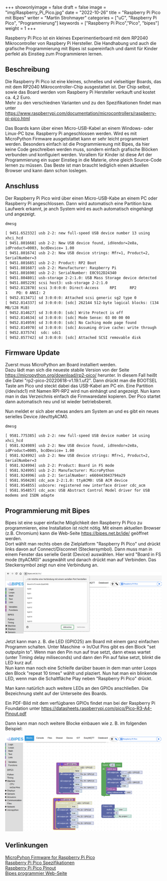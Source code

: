 ﻿+++
showonlyimage = false
draft = false
image = "img/Raspberry_Pi_Pico.jpg"
date = "2022-10-26"
title = "Raspberry Pi Pico mit Bipes"
writer = "Martin Strohmayer"
categories = ["uC", "Raspberry Pi Pico", "Programmierung"]
keywords = ["Raspberry Pi Pico","Pico", "bipes"]
weight = 1
+++

Raspberry Pi Pico ist ein kleines Experimentierboard mit dem RP2040 Mikrocontroller von Raspbery Pi Hersteller. Die Handhabung und auch die grafische Programmierung mit Bipes ist supereinfach und damit für Kinder perfekt als Einstieg zum Programmieren lernen.
<!--more-->

## Beschreibung ##


Die Raspberry Pi Pico ist eine kleines, schnelles und vielseitiger Boards, das mit dem RP2040 Mikrocontroller-Chip ausgestattet ist. Der Chip selbst, sowie das Board werden vom Raspberry Pi Hersteller verkauft und kostet ca. 4,2 Euro.  
Mehr zu den verschiednen Varianten und zu den Spezifikationen findet man unter https://www.raspberrypi.com/documentation/microcontrollers/raspberry-pi-pico.html 

Das Boards kann über einen Micro-USB-Kabel an einem Windows- oder Linux-PC bzw. Raspberry Pi angeschlossen werden. Wird es mit MicroPython Firmware ausgetstattet kann er sehr leicht programmiert werden. Besonders einfach ist die Programmiereung mit Bipes, da hier keine Code geschreiben werden muss, sondern einfach grafische Blöcken verbunden und konfiguiert werden. Vorallem für Kinder ist diese Art der Programmierung ein super Einstieg in die Materie, ohne gleich Source-Code lernen zu müssen. Das Beste ist man braucht lediglich einen aktuellen Browser und kann dann schon loslegen.  
 

## Anschluss ##

Der Raspberry Pi Pico wird über einen Micro-USB-Kabe an einem PC oder Raspberry Pi angeschlossen. Dann wird automatisch eine Partition bzw. Laufwerk erkannt, je anch System wird es auch automatisch eingehängt und angezeigt. 

```
dmesg
```

```
[ 9451.652332] usb 2-2: new full-speed USB device number 13 using xhci_hcd
[ 9451.801668] usb 2-2: New USB device found, idVendor=2e8a, idProduct=0003, bcdDevice= 1.00
[ 9451.801674] usb 2-2: New USB device strings: Mfr=1, Product=2, SerialNumber=3
[ 9451.801685] usb 2-2: Product: RP2 Boot
[ 9451.801687] usb 2-2: Manufacturer: Raspberry Pi
[ 9451.801690] usb 2-2: SerialNumber: E0C912D24340
[ 9451.804801] usb-storage 2-2:1.0: USB Mass Storage device detected
[ 9451.805229] scsi host3: usb-storage 2-2:1.0
[ 9452.812870] scsi 3:0:0:0: Direct-Access     RPI      RP2              1    PQ: 0 ANSI: 2
[ 9452.813471] sd 3:0:0:0: Attached scsi generic sg2 type 0
[ 9452.814337] sd 3:0:0:0: [sdc] 262144 512-byte logical blocks: (134 MB/128 MiB)
[ 9452.814627] sd 3:0:0:0: [sdc] Write Protect is off
[ 9452.814634] sd 3:0:0:0: [sdc] Mode Sense: 03 00 00 00
[ 9452.814959] sd 3:0:0:0: [sdc] No Caching mode page found
[ 9452.814970] sd 3:0:0:0: [sdc] Assuming drive cache: write through
[ 9452.837574]  sdc: sdc1
[ 9452.857742] sd 3:0:0:0: [sdc] Attached SCSI removable disk
```

## Firmware Update


Zuerst muss MicroPython am Board installiert werden.  
Dazu lädt man sich die neueste stabile Version von der Seite https://micropython.org/download/rp2-pico/ herunter. In diesem Fall heißt die Datei "rp2-pico-20220618-v1.19.1.uf2".
Dann drückt man die BOOTSEL Taste am Pico und steckt dabei das USB-Kabel am PC ein. Eine Partition (/dev/sdc1) mit Namen RPI-RP2 wird nun einhängt und angezeigt.
Nun kann man in das Verzeichnis einfach die Firmwaredatei kopieren. Der Pico startet dann automatisch neu und ist wieder betriebsbereit.

Nun meldet er sich aber etwas anders am System an und es gibt ein neues serielles Device /dev/ttyACM0.
 

```
dmesg
```

```
[ 9581.775385] usb 2-2: new full-speed USB device number 14 using xhci_hcd
[ 9581.924989] usb 2-2: New USB device found, idVendor=2e8a, idProduct=0005, bcdDevice= 1.00
[ 9581.924992] usb 2-2: New USB device strings: Mfr=1, Product=2, SerialNumber=3
[ 9581.924994] usb 2-2: Product: Board in FS mode
[ 9581.924995] usb 2-2: Manufacturer: MicroPython
[ 9581.924996] usb 2-2: SerialNumber: e660443043794a29
[ 9581.950420] cdc_acm 2-2:1.0: ttyACM0: USB ACM device
[ 9581.954855] usbcore: registered new interface driver cdc_acm
[ 9581.954857] cdc_acm: USB Abstract Control Model driver for USB modems and ISDN adapte
```

## Programmierung mit Bipes

Bipes ist eine super einfache Möglichkeit den Raspberry Pi Pico zu programmieren, eine Installation ist nicht nötig. 
Mit einem aktuellen Browser (z.B. Chromium) kann die Web-Seite https://bipes.net.br/ide/ geöffnet werden.  
Dort wählt man rechts oben die Zielplatform "Raspberry Pi Pico" und drückt links davon auf Connect/Disconnet (Steckersymbol).
Dann muss man in einem Fenster das serielle Gerät (Device) auswählen. Hier wird "Board in FS mode (ttyACM0)" ausgewählt und danach drückt man auf Verbinden.
Das Steckersymbol zeigt nun eine Verbindung an. 

![Bipes Bedienung](../../img/Bipes_Menu.png) 

Jetzt kann man z. B. die LED (GPIO25) am Board mit einem ganz einfachen Programm schalten.
Unter Maschine -> In/Out Pins gibt es den Block "set outputpin to". 
Wenn man den Pin nun auf true setzt, dann etwas wartet (unter Timing delay miliseconds) und dann den Pin auf false setzt, blinkt die LED kurz auf.  
Nun kann man noch eine Schleife darüber bauen in dem man unter Loops den Block "repeat 10 times" wählt und plaziert.
Nun hat man ein blinkende LED, wenn man die Schaltfläche Play neben "Raspberry Pi Pico" drückt.  

Man kann natürlich auch weitere LEDs an den GPIOs anschließen. Die Bezeichnung steht auf der Unterseite des Boards.

Ein PDF-Bild mit dem verfügbaren GPIOs findet man bei der Raspberry Pi Foundation unter
https://datasheets.raspberrypi.com/pico/Pico-R3-A4-Pinout.pdf

Dann kann man noch weitere Blocke einbauen wie z. B. im folgenden Beispiel:

![Bipes Beispiel](../../img/Bipes_Beispiel.png) 


## Verlinkungen

[MicroPyhon Firmware for Raspberry Pi Pico](https://micropython.org/download/rp2-pico/)  
[Raspberry Pi Pico Spezifikationen](https://www.raspberrypi.com/documentation/microcontrollers/raspberry-pi-pico.html)  
[Raspberry Pi Pico Pinout](https://datasheets.raspberrypi.com/pico/Pico-R3-A4-Pinout.pdf)  
[Bipes programmier Web-Seite](https://bipes.net.br/ide/)
